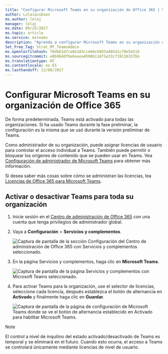 ```yaml
---
title: "Configurar Microsoft Teams en su organización de Office 365 | Soporte técnico de Microsoft"
author: LolaJacobsen
ms.author: lolaj
manager: lolaj
ms.date: 09/25/2017
ms.topic: article
ms.service: msteams
description: "Aprenda a configurar Microsoft Teams en su organización de Office 365."
Set_Free_Tag: Strat_MT_TeamsAdmin
ms.openlocfilehash: f8db61d7ca8e183cce04cb993a40541c70e5e516
ms.sourcegitcommit: e8b96ddf6a6eaea4598b116f1e33c71911b337bb
ms.translationtype: HT
ms.contentlocale: es-ES
ms.lasthandoff: 12/08/2017
---
```

<a name="set-up-microsoft-teams-in-your-office-365-organization"></a>Configurar Microsoft Teams en su organización de Office 365
======================================================

De forma predeterminada, Teams está activado para todas las organizaciones. Si ha usado Teams durante la fase preliminar, la configuración es la misma que se usó durante la versión preliminar de Teams.


Como administrador de su organización, puede asignar licencias de usuario para controlar el acceso individual a Teams. También puede permitir o bloquear los orígenes de contenido que se pueden usar en Teams. Vea [Configuración de administrador de Microsoft Teams](https://support.office.com/article/3966a3f5-7e0f-4ea9-a402-41888f455ba2) para obtener más información.

Si desea saber más cosas sobre cómo se administran las licencias, lea [Licencias de Office 365 para Microsoft Teams](Office-365-licensing.md).


## <a name="turn-teams-on-or-off-for-your-entire-organization"></a>Activar o desactivar Teams para toda su organización


1.  Inicie sesión en el [Centro de administración de Office 365](https://go.microsoft.com/fwlink/?linkid=854614) con una cuenta que tenga privilegios de administrador global.

2.  Vaya a **Configuración** > **Servicios y complementos**.

    ![Captura de pantalla de la sección Configuración del Centro de administración de Office 365 con Servicios y complementos seleccionado. ](media/Set_up_Microsoft_Teams_in_your_Office_365_organization_image1.png)

3.  En la página Servicios y complementos, haga clic en **Microsoft Teams**.

    ![Captura de pantalla de la página Servicios y complementos con Microsoft Teams seleccionado.](media/Set_up_Microsoft_Teams_in_your_Office_365_organization_image2.png)

4.  Para activar Teams para la organización, use el selector de licencias, seleccione cada licencia, después establezca el botón de alternancia en **Activado** y finalmente haga clic en **Guardar**.

    ![Captura de pantalla de la página de configuración de Microsoft Teams donde se ve el botón de alternancia establecido en Activado para habilitar Microsoft Teams.](media/Services-and-addins-control-Microsoft-Teams.PNG)


> [!NOTE]
> El control a nivel de inquilino del estado activado/desactivado de Teams es temporal y se eliminará en el futuro. Cuando esto ocurra, el acceso a Teams se controlará únicamente mediante licencias de nivel de usuario. 